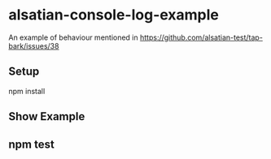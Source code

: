 # alsatian-console-log-example

An example of behaviour mentioned in https://github.com/alsatian-test/tap-bark/issues/38

## Setup

npm install

## Show Example

## npm test

